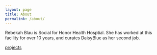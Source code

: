 ```yaml
---
layout: page
title: About
permalink: /about/
---
```


Rebekah Blau is Social for Honor Health Hosptial.  She has worked at
this facility for over 10 years, and curates DaisyBlue as her second
job.

[projects](/projects)


